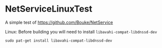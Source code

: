 # NetServiceLinuxTest

A simple test of https://github.com/Bouke/NetService

Linux: Before building you will need to install ```libavahi-compat-libdnssd-dev``` 

```
sudo pat-get install libavahi-compat-libdnssd-dev
```
